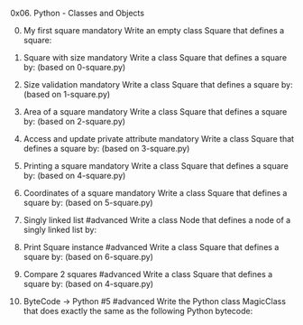 0x06. Python - Classes and Objects

0. My first square
mandatory
Write an empty class Square that defines a square:

1. Square with size
mandatory
Write a class Square that defines a square by: (based on 0-square.py)

2. Size validation
mandatory
Write a class Square that defines a square by: (based on 1-square.py)

3. Area of a square
mandatory
Write a class Square that defines a square by: (based on 2-square.py)

4. Access and update private attribute
mandatory
Write a class Square that defines a square by: (based on 3-square.py)

5. Printing a square
mandatory
Write a class Square that defines a square by: (based on 4-square.py)

6. Coordinates of a square
mandatory
Write a class Square that defines a square by: (based on 5-square.py)

7. Singly linked list
#advanced
Write a class Node that defines a node of a singly linked list by:

8. Print Square instance
#advanced
Write a class Square that defines a square by: (based on 6-square.py)

9. Compare 2 squares
#advanced
Write a class Square that defines a square by: (based on 4-square.py)

10. ByteCode -> Python #5
#advanced
Write the Python class MagicClass that does exactly the same as the following Python bytecode:
